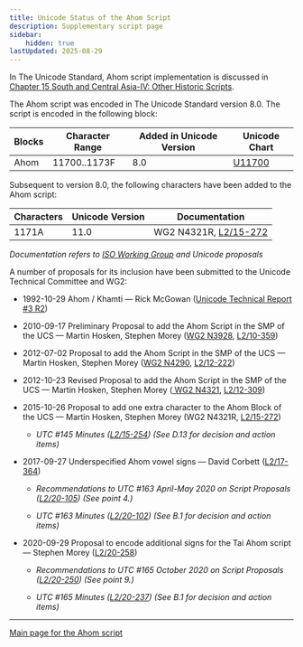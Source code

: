 ```yaml
---
title: Unicode Status of the Ahom Script
description: Supplementary script page
sidebar:
    hidden: true
lastUpdated: 2025-08-29
---
```


In The Unicode Standard, Ahom script implementation is discussed in [Chapter 15 South and Central Asia-IV: Other Historic Scripts](http://www.unicode.org/versions/latest/ch15.pdf).

[comment]: # (end of intro)

[comment]: # (start of blocks)

The Ahom script was encoded in The Unicode Standard version 8.0. The script is encoded in the following block:

| Blocks | Character Range | Added in Unicode Version | Unicode Chart |
| ------ | --------------- | ------------------------ | ------------- |
| Ahom | 11700..1173F | 8.0 | [U11700](http://www.unicode.org/charts/PDF/U11700.pdf) |

[comment]: # (end of blocks)

[comment]: # (start of chars)

Subsequent to version 8.0, the following characters have been added to the Ahom script:

| Characters | Unicode Version | Documentation |
| ---------- | --------------- | ------------- |
| 1171A  |  11.0  | WG2 N4321R, [L2/15-272](http://www.unicode.org/cgi-bin/GetMatchingDocs.pl?L2/15-272) |

_Documentation refers to [ISO Working Group](https://www.unicode.org/wg2/) and Unicode proposals_

[comment]: # (end of chars)

[comment]: # (start of rest)

A number of proposals for its inclusion have been submitted to the Unicode Technical Committee and WG2:

- 1992-10-29 Ahom / Khamti — Rick McGowan ([Unicode Technical Report #3 R2](http://www.unicode.org/reports/tr3-2/))

- 2010-09-17 Preliminary Proposal to add the Ahom Script in the SMP of the UCS — Martin Hosken, Stephen Morey ([WG2 N3928](https://www.unicode.org/wg2/docs/n3928.pdf), [L2/10-359](http://www.unicode.org/cgi-bin/GetMatchingDocs.pl?L2/10-359))

- 2012-07-02 Proposal to add the Ahom Script in the SMP of the UCS — Martin Hosken, Stephen Morey ([WG2 N4290](https://www.unicode.org/wg2/docs/n4290.pdf), [L2/12-222](http://www.unicode.org/cgi-bin/GetMatchingDocs.pl?L2/12-222))

- 2012-10-23 Revised Proposal to add the Ahom Script in the SMP of the UCS — Martin Hosken, Stephen Morey ([ WG2 N4321](https://www.unicode.org/wg2/docs/n4321.pdf), [L2/12-309](http://www.unicode.org/cgi-bin/GetMatchingDocs.pl?L2/12-309))

- 2015-10-26 Proposal to add one extra character to the Ahom Block of the UCS — Martin Hosken, Stephen Morey (WG2 N4321R, [L2/15-272](http://www.unicode.org/cgi-bin/GetMatchingDocs.pl?L2/15-272))

  - _UTC #145 Minutes ([L2/15-254](http://www.unicode.org/cgi-bin/GetMatchingDocs.pl?L2/15-254)) (See D.13 for decision and action items)_

- 2017-09-27 Underspecified Ahom vowel signs — David Corbett ([L2/17-364](http://www.unicode.org/cgi-bin/GetMatchingDocs.pl?L2/17-364))

  - _Recommendations to UTC #163 April-May 2020 on Script Proposals ([L2/20-105](https://www.unicode.org/L2/L2020/20105-script-adhoc-rept.pdf)) (See point 4.)_

  - _UTC #163 Minutes ([L2/20-102](https://www.unicode.org/L2/L2020/20102.htm)) (See B.1 for decision and action items)_

- 2020-09-29 Proposal to encode additional signs for the Tai Ahom script — Stephen Morey ([L2/20-258](http://www.unicode.org/cgi-bin/GetMatchingDocs.pl?L2/20-258))

  - _Recommendations to UTC #165 October 2020 on Script Proposals ([L2/20-250](http://www.unicode.org/L2/L2020/20250-script-adhoc-rept.pdf)) (See point 9.)_

  - _UTC #165 Minutes ([L2/20-237](https://www.unicode.org/L2/L2020/20237.htm)) (See B.1 for decision and action items)_



<hr/>

[Main page for the Ahom script](/scrlang/scripts/ahom)

